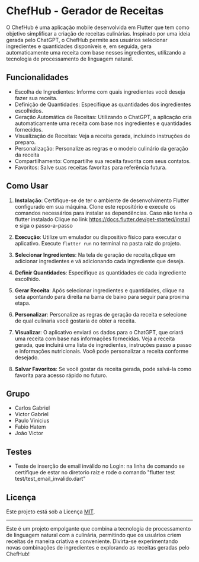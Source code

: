 # ChefHub - Gerador de Receitas

O ChefHub é uma aplicação mobile desenvolvida em Flutter que tem como objetivo simplificar a criação de receitas culinárias. Inspirado por uma ideia gerada pelo ChatGPT, o ChefHub permite aos usuários selecionar ingredientes e quantidades disponíveis e, em seguida, gera automaticamente uma receita com base nesses ingredientes, utilizando a tecnologia de processamento de linguagem natural.

## Funcionalidades

- Escolha de Ingredientes: Informe com quais ingredientes você deseja fazer sua receita.
- Definição de Quantidades: Especifique as quantidades dos ingredientes escolhidos.
- Geração Automática de Receitas: Utilizando o ChatGPT, a aplicação cria automaticamente uma receita com base nos ingredientes e quantidades fornecidos.
- Visualização de Receitas: Veja a receita gerada, incluindo instruções de preparo.
- Personalização: Personalize as regras e o modelo culinário da geração da receita
- Compartilhamento: Compartilhe sua receita favorita com seus contatos.
- Favoritos: Salve suas receitas favoritas para referência futura.

## Como Usar

1. **Instalação**:
   Certifique-se de ter o ambiente de desenvolvimento Flutter configurado em sua máquina. Clone este repositório e execute os comandos necessários para instalar as dependências.
   Caso não tenha o flutter instalado Clique no link https://docs.flutter.dev/get-started/install e siga o passo-a-passo

3. **Execução**:
   Utilize um emulador ou dispositivo físico para executar o aplicativo. Execute `flutter run` no terminal na pasta raiz do projeto.

4. **Selecionar Ingredientes**:
   Na tela de geração de receita,clique em adicionar ingredientes e vá adicionando cada ingrediente que deseja.

5. **Definir Quantidades**:
   Especifique as quantidades de cada ingrediente escolhido.

6. **Gerar Receita**:
   Após selecionar ingredientes e quantidades, clique na seta apontando para direita na barra de baixo para seguir para proxima etapa. 

7. **Personalizar**:
  Personalize as regras de geração da receita e selecione de qual culinaria você gostaria de obter a receita.

8.  **Visualizar**:
   O aplicativo enviará os dados para o ChatGPT, que criará uma receita com base nas informações fornecidas. Veja a receita gerada, que incluirá uma lista de ingredientes, instruções passo a passo e informações nutricionais. Você pode personalizar a receita conforme desejado.

9. **Salvar Favoritos**:
   Se você gostar da receita gerada, pode salvá-la como favorita para acesso rápido no futuro.

## Grupo

- Carlos Gabriel
- Victor Gabriel
- Paulo Vinicius
- Fabio Hatem
- João Victor
## Testes
- Teste de inserção de email inválido no Login: na linha de comando se certifique de estar no diretorio raiz e rode o comando "flutter test test/test_email_invalido.dart"
## Licença

Este projeto está sob a Licença [MIT](https://github.com/carlosgabriel311/ChefHub_MOBILE/blob/main/LICENSE).

---

Este é um projeto empolgante que combina a tecnologia de processamento de linguagem natural com a culinária, permitindo que os usuários criem receitas de maneira criativa e conveniente. Divirta-se experimentando novas combinações de ingredientes e explorando as receitas geradas pelo ChefHub!
